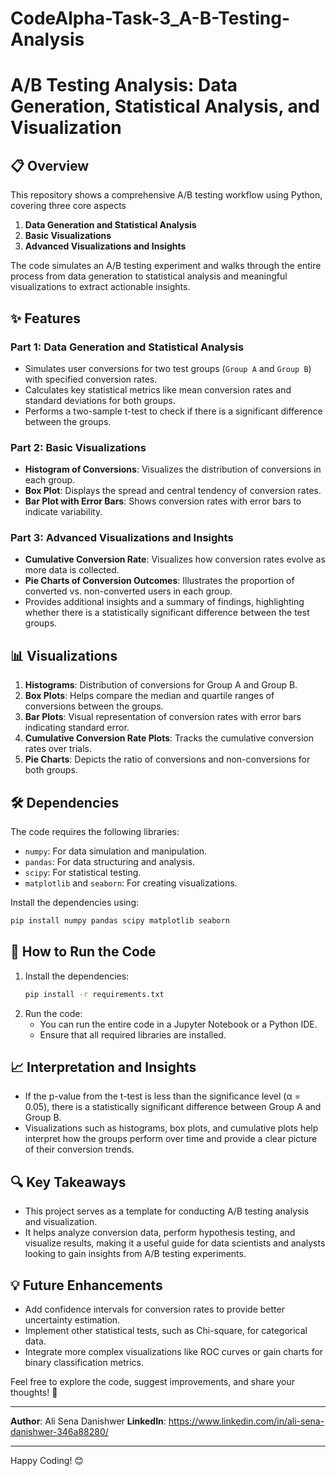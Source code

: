 # CodeAlpha-Task-3_A-B-Testing-Analysis
# A/B Testing Analysis: Data Generation, Statistical Analysis, and Visualization

## 📋 Overview

This repository shows a comprehensive A/B testing workflow using Python, covering three core aspects

1. **Data Generation and Statistical Analysis**
2. **Basic Visualizations**
3. **Advanced Visualizations and Insights**

The code simulates an A/B testing experiment and walks through the entire process from data generation to statistical analysis and meaningful visualizations to extract actionable insights.

## ✨ Features

### Part 1: Data Generation and Statistical Analysis
- Simulates user conversions for two test groups (`Group A` and `Group B`) with specified conversion rates.
- Calculates key statistical metrics like mean conversion rates and standard deviations for both groups.
- Performs a two-sample t-test to check if there is a significant difference between the groups.

### Part 2: Basic Visualizations
- **Histogram of Conversions**: Visualizes the distribution of conversions in each group.
- **Box Plot**: Displays the spread and central tendency of conversion rates.
- **Bar Plot with Error Bars**: Shows conversion rates with error bars to indicate variability.

### Part 3: Advanced Visualizations and Insights
- **Cumulative Conversion Rate**: Visualizes how conversion rates evolve as more data is collected.
- **Pie Charts of Conversion Outcomes**: Illustrates the proportion of converted vs. non-converted users in each group.
- Provides additional insights and a summary of findings, highlighting whether there is a statistically significant difference between the test groups.

## 📊 Visualizations

1. **Histograms**: Distribution of conversions for Group A and Group B.
2. **Box Plots**: Helps compare the median and quartile ranges of conversions between the groups.
3. **Bar Plots**: Visual representation of conversion rates with error bars indicating standard error.
4. **Cumulative Conversion Rate Plots**: Tracks the cumulative conversion rates over trials.
5. **Pie Charts**: Depicts the ratio of conversions and non-conversions for both groups.

## 🛠️ Dependencies

The code requires the following libraries:

- `numpy`: For data simulation and manipulation.
- `pandas`: For data structuring and analysis.
- `scipy`: For statistical testing.
- `matplotlib` and `seaborn`: For creating visualizations.

Install the dependencies using:

```bash
pip install numpy pandas scipy matplotlib seaborn
```

## 🚀 How to Run the Code

1. Install the dependencies:
   ```bash
   pip install -r requirements.txt
   ```
3. Run the code:
   - You can run the entire code in a Jupyter Notebook or a Python IDE.
   - Ensure that all required libraries are installed.

## 📈 Interpretation and Insights

- If the p-value from the t-test is less than the significance level (α = 0.05), there is a statistically significant difference between Group A and Group B.
- Visualizations such as histograms, box plots, and cumulative plots help interpret how the groups perform over time and provide a clear picture of their conversion trends.

## 🔍 Key Takeaways

- This project serves as a template for conducting A/B testing analysis and visualization.
- It helps analyze conversion data, perform hypothesis testing, and visualize results, making it a useful guide for data scientists and analysts looking to gain insights from A/B testing experiments.

## 💡 Future Enhancements

- Add confidence intervals for conversion rates to provide better uncertainty estimation.
- Implement other statistical tests, such as Chi-square, for categorical data.
- Integrate more complex visualizations like ROC curves or gain charts for binary classification metrics.

Feel free to explore the code, suggest improvements, and share your thoughts! 🎉

---

**Author**: Ali Sena Danishwer
**LinkedIn**: https://www.linkedin.com/in/ali-sena-danishwer-346a88280/


---

Happy Coding! 😊
